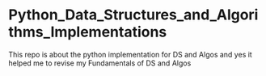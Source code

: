 # Python_Data_Structures_and_Algorithms_Implementations
This repo is about the python implementation for DS and Algos and yes it helped me to revise my Fundamentals of DS and Algos
